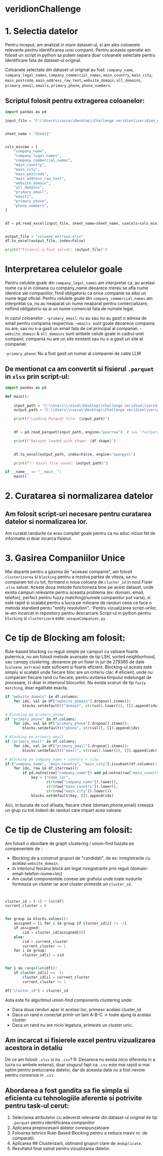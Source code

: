 # veridionChallenge


# 1. Selectia datelor
Pentru inceput, am analizat in mare dataset-ul, si am ales coloanele relevante pentru identificarea unei companii. Pentru aceasta operatie am folosit un script in python sa putem separa doar coloanele selectate pentru identificare fata de dataset-ul original.

Coloanele selectate din dataset-ul original au fost:
`company_name`, `company_legal_names`, `company_commercial_names`, `main_country`, `main_city`, `main_postcode`,
`main_address_raw_text`, `website_domain`, `all_domains`, `primary_email`, `emails`, `primary_phone`, `phone_numbers`.

## Scriptul folosit pentru extragerea coloanelor: 
```python
import pandas as pd

input_file = "C:\\Users\\razva\\Desktop\\Challenge veridion\\veridion_entity_resolution_challenge.xlsx"


sheet_name = "Sheet1"


cols_minime = [
    "company_name",
    "company_legal_names",
    "company_commercial_names",
    "main_country",
    "main_city",
    "main_postcode",
    "main_address_raw_text",
    "website_domain",
    "all_domains",
    "primary_email",
    "emails",
    "primary_phone",
    "phone_numbers",
]


df = pd.read_excel(input_file, sheet_name=sheet_name, usecols=cols_minime)


output_file = "coloane_extrase.xlsx"
df.to_excel(output_file, index=False)

print(f"Fisierul a fost salvat: {output_file}")
```

# Interpretarea celulelor goale
Pentru celulele goale din `company_legal_names` am interpretat ca, au acelasi nume ca si in coloana cu company_name deoarece mereu se afla nume identice ale companiilor, fiind obligatoriu ca orice companie sa aiba un nume legal oficial.
Pentru celulele goale din `company_commercial_names` am interpretat ca, nu au neaparat un nume neaparat pentru comercializare, nefiind obligatoriu sa ai un nume comercial fata de numele legal.

In cazul coloanelor :
-`primary_email`: nu au sau nu au gasit o adresa de email pentru compania respectiva. 
-`emails`: sunt goale deoarece compania nu are, sau nu s-a gasit un email fata de cel principal al companiei. 
-`website_domain` & `all_domains` sunt ambele celule goale in cadrul unei companii, compania nu are un site existent sau nu s-a gasit un site al companiei.

-`primary_phone`: Nu a fost gasit un numar al companiei de catre LLM

## De mentionat ca am convertit si fisierul `.parquet` in `xlsx` prin script-ul:

```python
import pandas as pd

def main():
    
    input_path = "C:\\Users\\razva\\Desktop\\Challenge veridion\\veridion_entity_resolution_challenge.snappy.parquet"
    output_path = "C:\\Users\\razva\\Desktop\\Challenge veridion\\veridion_entity_resolution_challenge.xlsx"

    print(f"Loading Parquet file: {input_path}")

    
    df = pd.read_parquet(input_path, engine="pyarrow")  # sau "fastparquet"

    print(f"Dataset loaded with shape: {df.shape}")

   
    df.to_excel(output_path, index=False, engine="openpyxl")

    print(f"✅ Excel file saved: {output_path}")

if __name__ == "__main__":
    main()
```
# 2. Curatarea si normalizarea datelor

## Am folosit script-uri necesare pentru curatarea datelor si normalizarea lor.
Am curatat randurile ce erau complet goale pentru ca nu aduc niciun fel de informatie si doar incarca fisierul.


# 3. Gasirea Companiilor Unice

Mai departe pentru a gasirea de "aceeasi companie", am folosit `clusterizarea` si `blocking` pentru a rezolva partea de viteza, sa nu comparam tot cu tot, formand o noua coloana de `cluster_id` in noul Fisier .`xlsx` salvat. Aceste doua metode functioneza bine pe acest dataset, unde exista campuri relevante pentru aceasta problema (ex: domain, email, telefon), perfect pentru fuzzy matching(numele companiilor pot varia), si este rapid si scalabil pentru a lucra pe milioane de randuri ceea ce face o metoda standard pentu "entity resolution".
-Pentru vizualizarea script-urilor, le-am incarcat in repository pentru descarcare
Script-ul in python pentru `blocking` si `clusterizare` este: `uniqueCompanies.py`

# Ce tip de Blocking am folosit:
Rule-based blocking cu reguli simple pe campuri cu valoare foarte puternica, nu am folosit metode avansate de tip LSH, sorted neighborhood, sau canopy clustering, deoarece pe un fisier in jur de 279365 de date (`coloane_extrase`) este suficient si foarte eficient.
Blocking-ul acesta este simplu si scalabil unde fiecare bloc are un criteriu clar, # eficient, unde nu comparam fiecare rand cu fiecare, pentru evitarea timpului indelungat de procesare, ci doar in interiorul blocurilor.
Nu exista scoruri de tip `fuzzy matching`, doar egalitate exacta.


```python
if "website_domain" in df.columns:
    for idx, val in df["website_domain"].dropna().items():
        blocks.setdefault(("domain", str(val).lower()), []).append(idx)

# Blocking pe primary_phone
if "primary_phone" in df.columns:
    for idx, val in df["primary_phone"].dropna().items():
        blocks.setdefault(("phone", str(val)), []).append(idx)

# Blocking pe primary_email
if "primary_email" in df.columns:
    for idx, val in df["primary_email"].dropna().items():
        blocks.setdefault(("email", str(val).lower()), []).append(idx)

# Blocking pe company_name + country + city
if {"company_name", "main_country", "main_city"}.issubset(df.columns):
    for idx, row in df.iterrows():
        if pd.notna(row["company_name"]) and pd.notna(row["main_country"]) and pd.notna(row["main_city"]):
            key = ("name_loc",
                   str(row["company_name"]).lower(),
                   str(row["main_country"]).lower(),
                   str(row["main_city"]).lower())
            blocks.setdefault(key, []).append(idx)

```
Aici, in bucata de cod afisata, fiecare cheie (domain,phone,email) creeaza un grup cu toti indexii de randuri care impart acea valoare.

# Ce tip de Clustering am folosit:
Am folosit o abordare de graph clustering / union-find bazata pe compenentele de :
- Blocking de a construit grupuri de "candidati", de ex: inregistrarile cu acelasi `website_domain`.
- In interiorul feicarui block am legat inregistrarile prin reguli (domain-email-telefon-nume+loc)
- Am cautat componentele conexe ale grafului unde toate nodurile formeaza un cluster iar acel cluster primeste un `cluster_id`.

```python


cluster_id = [-1] * len(df)
current_cluster = 0


for group in blocks.values():
    assigned = [i for i in group if cluster_id[i] != -1]
    if assigned:
        cid = cluster_id[assigned[0]]
    else:
        cid = current_cluster
        current_cluster += 1
    for i in group:
        cluster_id[i] = cid


for i in range(len(df)):
    if cluster_id[i] == -1:
        cluster_id[i] = current_cluster
        current_cluster += 1

df["cluster_id"] = cluster_id

```
Asta este fix algoritmul union-find components clustering unde:
- Daca doua randuri apar in acelasi loc, primesc acelasi cluster_id
- Daca un rand e conectat printr-un lant A-B-C -> toate ajung la acelasi cluster
- Daca un rand nu are nicio legatura, primeste un cluster unic.


## Am incarcat si fisierele excel pentru vizualizarea acestora in detaliu
De ce am folosit `.xlsx` si nu `.csv`?
R: Deoarece nu exista nicio diferenta in a lucra cu ambele extensii, doar singurul fapt ca `.csv` este mai rapid si mai optim pentru prelucrarea datelor, dar de aceasta data nu a fost nevoie pentru conversia in `.csv`.

## Abordarea a fost gandita sa fie simpla si eficienta cu tehnologiile aferente si potrivite pentru task-ul cerut:
1. Selectarea atributelor cu adeverat relevante din dataset-ul original de tip `.parquet` pentru identificarea companiilor
2. Aplicarea preprocesarii datelor corespunzatoare
3. Folosirea tehnicii Rule-Based Blocking pentru a reduce masiv nr. de comparatii.
4. Aplicarea ## Clusterizarii, obtinand grupuri clare de `deduplicate`.
5. Rezultatul final salvat pentru vizualizarea datelor.

